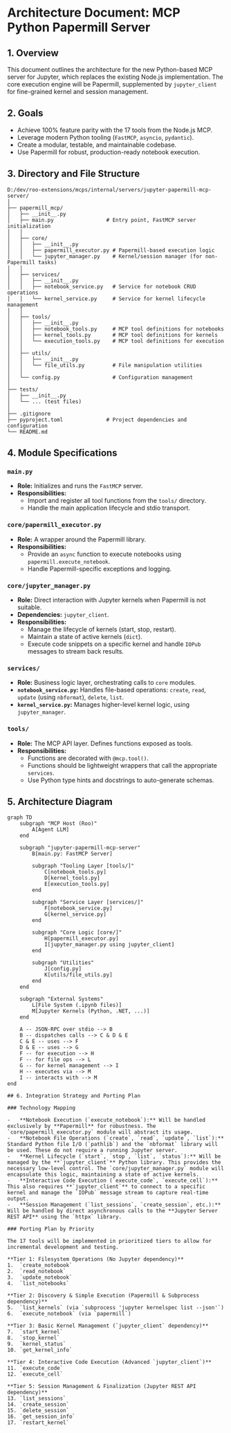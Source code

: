# Architecture Document: MCP Python Papermill Server

## 1. Overview

This document outlines the architecture for the new Python-based MCP server for Jupyter, which replaces the existing Node.js implementation. The core execution engine will be Papermill, supplemented by `jupyter_client` for fine-grained kernel and session management.

## 2. Goals

-   Achieve 100% feature parity with the 17 tools from the Node.js MCP.
-   Leverage modern Python tooling (`FastMCP`, `asyncio`, `pydantic`).
-   Create a modular, testable, and maintainable codebase.
-   Use Papermill for robust, production-ready notebook execution.

## 3. Directory and File Structure

```
D:/dev/roo-extensions/mcps/internal/servers/jupyter-papermill-mcp-server/
│
├── papermill_mcp/
│   ├── __init__.py
│   ├── main.py                 # Entry point, FastMCP server initialization
│   │
│   ├── core/
│   │   ├── __init__.py
│   │   ├── papermill_executor.py # Papermill-based execution logic
│   │   └── jupyter_manager.py    # Kernel/session manager (for non-Papermill tasks)
│   │
│   ├── services/
│   │   ├── __init__.py
│   │   ├── notebook_service.py   # Service for notebook CRUD operations
│   │   └── kernel_service.py     # Service for kernel lifecycle management
│   │
│   ├── tools/
│   │   ├── __init__.py
│   │   ├── notebook_tools.py     # MCP tool definitions for notebooks
│   │   ├── kernel_tools.py       # MCP tool definitions for kernels
│   │   └── execution_tools.py    # MCP tool definitions for execution
│   │
│   ├── utils/
│   │   ├── __init__.py
│   │   └── file_utils.py         # File manipulation utilities
│   │
│   └── config.py                 # Configuration management
│
├── tests/
│   ├── __init__.py
│   └── ... (test files)
│
├── .gitignore
├── pyproject.toml              # Project dependencies and configuration
└── README.md
```

## 4. Module Specifications

### `main.py`
-   **Role:** Initializes and runs the `FastMCP` server.
-   **Responsibilities:**
    -   Import and register all tool functions from the `tools/` directory.
    -   Handle the main application lifecycle and stdio transport.

### `core/papermill_executor.py`
-   **Role:** A wrapper around the Papermill library.
-   **Responsibilities:**
    -   Provide an `async` function to execute notebooks using `papermill.execute_notebook`.
    -   Handle Papermill-specific exceptions and logging.

### `core/jupyter_manager.py`
-   **Role:** Direct interaction with Jupyter kernels when Papermill is not suitable.
-   **Dependencies:** `jupyter_client`.
-   **Responsibilities:**
    -   Manage the lifecycle of kernels (start, stop, restart).
    -   Maintain a state of active kernels (`dict`).
    -   Execute code snippets on a specific kernel and handle `IOPub` messages to stream back results.

### `services/`
-   **Role:** Business logic layer, orchestrating calls to `core` modules.
-   **`notebook_service.py`:** Handles file-based operations: `create`, `read`, `update` (using `nbformat`), `delete`, `list`.
-   **`kernel_service.py`:** Manages higher-level kernel logic, using `jupyter_manager`.

### `tools/`
-   **Role:** The MCP API layer. Defines functions exposed as tools.
-   **Responsibilities:**
    -   Functions are decorated with `@mcp.tool()`.
    -   Functions should be lightweight wrappers that call the appropriate `services`.
    -   Use Python type hints and docstrings to auto-generate schemas.

## 5. Architecture Diagram

```mermaid
graph TD
    subgraph "MCP Host (Roo)"
        A[Agent LLM]
    end

    subgraph "jupyter-papermill-mcp-server"
        B[main.py: FastMCP Server]
        
        subgraph "Tooling Layer [tools/]"
            C[notebook_tools.py]
            D[kernel_tools.py]
            E[execution_tools.py]
        end
        
        subgraph "Service Layer [services/]"
            F[notebook_service.py]
            G[kernel_service.py]
        end
        
        subgraph "Core Logic [core/]"
            H[papermill_executor.py]
            I[jupyter_manager.py using jupyter_client]
        end
        
        subgraph "Utilities"
            J[config.py]
            K[utils/file_utils.py]
        end
    end

    subgraph "External Systems"
        L[File System (.ipynb files)]
        M[Jupyter Kernels (Python, .NET, ...)]
    end

    A -- JSON-RPC over stdio --> B
    B -- dispatches calls --> C & D & E
    C & E -- uses --> F
    D & E -- uses --> G
    F -- for execution --> H
    F -- for file ops --> L
    G -- for kernel management --> I
    H -- executes via --> M
    I -- interacts with --> M
end

## 6. Integration Strategy and Porting Plan

### Technology Mapping

-   **Notebook Execution (`execute_notebook`):** Will be handled exclusively by **Papermill** for robustness. The `core/papermill_executor.py` module will abstract its usage.
-   **Notebook File Operations (`create`, `read`, `update`, `list`):** Standard Python file I/O (`pathlib`) and the `nbformat` library will be used. These do not require a running Jupyter server.
-   **Kernel Lifecycle (`start`, `stop`, `list`, `status`):** Will be managed by the **`jupyter_client`** Python library. This provides the necessary low-level control. The `core/jupyter_manager.py` module will encapsulate this logic, maintaining a state of active kernels.
-   **Interactive Code Execution (`execute_code`, `execute_cell`):** This also requires **`jupyter_client`** to connect to a specific kernel and manage the `IOPub` message stream to capture real-time output.
-   **Session Management (`list_sessions`, `create_session`, etc.):** Will be handled by direct asynchronous calls to the **Jupyter Server REST API** using the `httpx` library.

### Porting Plan by Priority

The 17 tools will be implemented in prioritized tiers to allow for incremental development and testing.

**Tier 1: Filesystem Operations (No Jupyter dependency)**
1.  `create_notebook`
2.  `read_notebook`
3.  `update_notebook`
4.  `list_notebooks`

**Tier 2: Discovery & Simple Execution (Papermill & Subprocess dependency)**
5.  `list_kernels` (via `subprocess 'jupyter kernelspec list --json'`)
6.  `execute_notebook` (via `papermill`)

**Tier 3: Basic Kernel Management (`jupyter_client` dependency)**
7.  `start_kernel`
8.  `stop_kernel`
9.  `kernel_status`
10. `get_kernel_info`

**Tier 4: Interactive Code Execution (Advanced `jupyter_client`)**
11. `execute_code`
12. `execute_cell`

**Tier 5: Session Management & Finalization (Jupyter REST API dependency)**
13. `list_sessions`
14. `create_session`
15. `delete_session`
16. `get_session_info`
17. `restart_kernel`